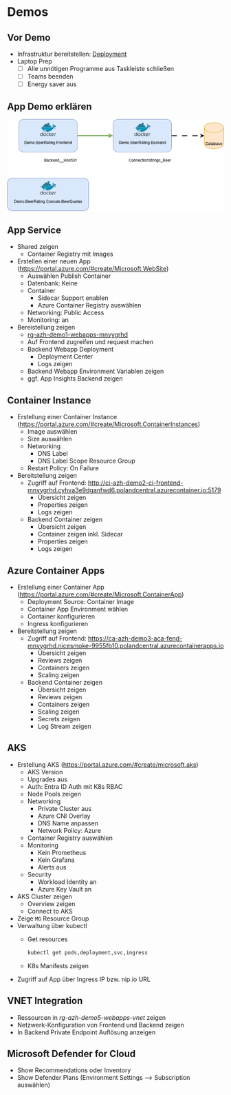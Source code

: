 # Demos

## Vor Demo

- Infrastruktur bereitstellen: [Deployment](README.md#deployment)
- Laptop Prep
    - [ ] Alle unnötigen Programme aus Taskleiste schließen
    - [ ] Teams beenden
    - [ ] Energy saver aus

## App Demo erklären

![App](docs/static/container-dependencies.drawio.png)

## App Service

- Shared zeigen
    - Container Registry mit Images
- Erstellen einer neuen App (https://portal.azure.com/#create/Microsoft.WebSite)
    - Auswählen Publish Container
    - Datenbank: Keine
    - Container
        - Sidecar Support enablen
        - Azure Container Registry auswählen
    - Networking: Public Access
    - Monitoring: an
- Bereistellung zeigen
    - [rg-azh-demo1-webapps-mnvygrhd](https://portal.azure.com/#@dlindemann.de/resource/subscriptions/63d3cb88-9621-46c0-b611-36e23c5b402d/resourceGroups/rg-azh-demo1-webapps-mnvygrhd/overview)
    - Auf Frontend zugreifen und request machen
    - Backend Webapp Deployment
        - Deployment Center
        - Logs zeigen
    - Backend Webapp Environment Variablen zeigen
    - ggf. App Insights Backend zeigen

## Container Instance

- Erstellung einer Container Instance (https://portal.azure.com/#create/Microsoft.ContainerInstances)
    - Image auswählen
    - Size auswählen
    - Networking
        - DNS Label
        - DNS Label Scope Resource Group
    - Restart Policy: On Failure
- Bereitstellung zeigen
    - Zugriff auf Frontend: http://ci-azh-demo2-ci-frontend-mnvygrhd.cyhva3e9dganfwd6.polandcentral.azurecontainer.io:5179
        - Übersicht zeigen
        - Properties zeigen
        - Logs zeigen
    - Backend Container zeigen
        - Übersicht zeigen
        - Container zeigen inkl. Sidecar
        - Properties zeigen
        - Logs zeigen

## Azure Container Apps

- Erstellung einer Container App (https://portal.azure.com/#create/Microsoft.ContainerApp)
    - Deployment Source: Container Image
    - Container App Environment wählen
    - Container konfigurieren
    - Ingress konfigurieren
- Bereitstellung zeigen
    - Zugriff auf Frontend: https://ca-azh-demo3-aca-fend-mnvygrhd.nicesmoke-9955fb10.polandcentral.azurecontainerapps.io
        - Übersicht zeigen
        - Reviews zeigen
        - Containers zeigen
        - Scaling zeigen
    - Backend Container zeigen
        - Übersicht zeigen
        - Reviews zeigen
        - Containers zeigen
        - Scaling zeigen
        - Secrets zeigen
        - Log Stream zeigen

## AKS

- Erstellung AKS (https://portal.azure.com/#create/microsoft.aks)
    - AKS Version
    - Upgrades aus
    - Auth: Entra ID Auth mit K8s RBAC
    - Node Pools zeigen
    - Networking
        - Private Cluster aus
        - Azure CNI Overlay
        - DNS Name anpassen
        - Network Policy: Azure
    - Container Registry auswählen
    - Monitoring
        - Kein Prometheus
        - Kein Grafana
        - Alerts aus
    - Security
        - Workload Identity an
        - Azure Key Vault an
- AKS Cluster zeigen
    - Overview zeigen
    - Connect to AKS
- Zeige `MG` Resource Group
- Verwaltung über kubectl
    - Get resources

        ```bash
        kubectl get pods,deployment,svc,ingress
        ```

    - K8s Manifests zeigen
- Zugriff auf App über Ingress IP bzw. nip.io URL

## VNET Integration

- Ressourcen in *rg-azh-demo5-webapps-vnet* zeigen
- Netzwerk-Konfiguration von Frontend und Backend zeigen
- In Backend Private Endpoint Auflösung anzeigen

## Microsoft Defender for Cloud

- Show Recommendations oder Inventory
- Show Defender Plans (Environment Settings --> Subscription auswählen)

